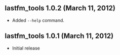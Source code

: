 ## lastfm_tools 1.0.2 (March 11, 2012)
* Added `--help` command.

## lastfm_tools 1.0.1 (March 11, 2012)
* Initial release
